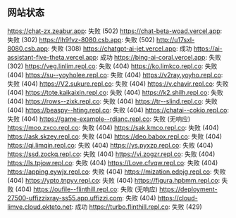 ## 网站状态
https://chat-zx.zeabur.app: 失败 (502)
https://chat-beta-woad.vercel.app: 失败 (302)
https://lh9fvz-8080.csb.app: 失败 (502)
http://u17sxl-8080.csb.app: 失败 (308)
https://chatgpt-ai-jet.vercel.app: 成功
https://ai-assistant-five-theta.vercel.app: 成功
https://bing-ai-coral.vercel.app: 失败 (302)
https://veg.linlim.repl.co: 失败 (404)
https://ko.limkco.repl.co: 失败 (404)
https://su--yoyholee.repl.co: 失败 (404)
https://v2ray.yoyho.repl.co: 失败 (404)
https://V2.sukure.repl.co: 失败 (404)
https://v.chavir.repl.co: 失败 (404)
https://tote.kaikaixin.repl.co: 失败 (404)
https://k2.shilh.repl.co: 失败 (404)
https://rows--zixk.repl.co: 失败 (404)
https://tr--slind.repl.co: 失败 (404)
https://beaspy--hting.repl.co: 失败 (404)
https://chatai--cokio.repl.co: 失败 (404)
https://game-example--rdianc.repl.co: 失败 (无响应)
https://moo.zxco.repl.co: 失败 (404)
https://sak.kmco.repl.co: 失败 (404)
https://ask.skzey.repl.co: 失败 (404)
https://deo.babox.repl.co: 失败 (404)
https://qi.limqin.repl.co: 失败 (404)
https://ys.pyxzp.repl.co: 失败 (404)
https://ssd.zockq.repl.co: 失败 (404)
https://vi.zogzr.repl.co: 失败 (404)
https://ls.tpjow.repl.co: 失败 (404)
https://Love.cfvqw.repl.co: 失败 (404)
https://apping.eywjx.repl.co: 失败 (404)
https://mization.edpjg.repl.co: 失败 (404)
https://ypto.tnpyv.repl.co: 失败 (404)
https://figura.hpbmm.repl.co: 失败 (404)
https://oufile--flinthill.repl.co: 失败 (无响应)
https://deployment-27500-uffizzixray-ss55.app.uffizzi.com: 失败 (404)
https://cloud-limve.cloud.okteto.net: 成功
https://turbo.flinthill.repl.co: 失败 (429)
